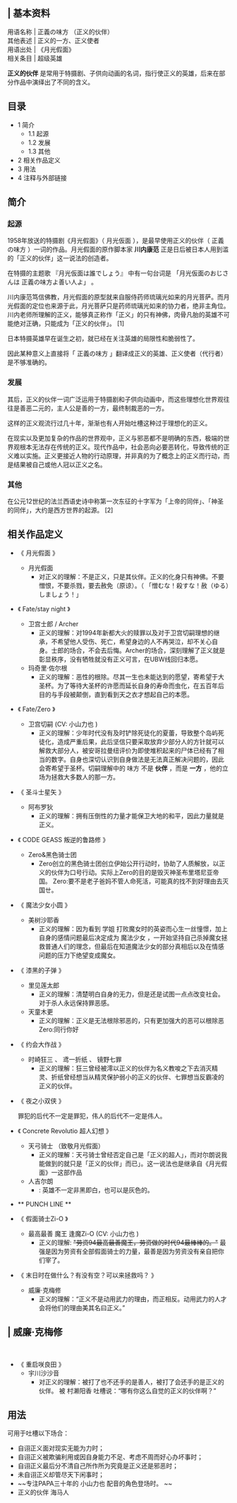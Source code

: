 |  **基本资料**  
---  
用语名称  |  正義の味方  （正义的伙伴）   
其他表述  |  正义的一方、正义使者   
用语出处  |  《月光假面》   
相关条目  |  超级英雄   
  
**正义的伙伴** 是常用于特摄剧、子供向动画的名词，指行使正义的英雄，后来在部分作品中演绎出了不同的含义。

##  目录

  * 1  简介 
    * 1.1  起源 
    * 1.2  发展 
    * 1.3  其他 
  * 2  相关作品定义 
  * 3  用法 
  * 4  注释与外部链接 

##  简介

###  起源

1958年放送的特摄剧《月光假面》（  月光仮面  ），是最早使用正义的伙伴（  正義の味方  ）一词的作品。月光假面的原作脚本家 **川内康范**
正是日后被日本人用到滥的「正义的伙伴」这一说法的创造者。

在特摄的主题歌  『月光仮面は誰でしょう』  中有一句台词是  「月光仮面のおじさんは 正義の味方よ善い人よ」  。

川内康范笃信佛教，月光假面的原型就来自服侍药师琉璃光如来的月光菩萨。而月光假面的定位也来源于此，月光菩萨只是药师琉璃光如来的协力者，绝非主角位。川内老师所理解的正义，能够真正称作「正义」的只有神佛，肉骨凡胎的英雄不可能绝对正确，只能成为「正义的伙伴」。
[1]

日本特摄英雄早在诞生之初，就已经在关注英雄的局限性和脆弱性了。

因此某种意义上直接将「  正義の味方  」翻译成正义的英雄、正义使者（代行者）是不够准确的。

###  发展

其后，正义的伙伴一词广泛运用于特摄剧和子供向动画中，而这些理想化世界观往往是善恶二元的，主人公是善的一方，最终制裁恶的一方。

这样的正义观流行过几十年，渐渐也有人开始吐槽这种过于理想化的正义。

在现实以及更加复杂的作品的世界观中，正义与邪恶都不是明确的东西，极端的世界观根本无法存在传统的正义。现代作品中，社会恶向必要恶转化，导致传统的正义难以实施。正义更接近人物的行动原理，并非真的为了概念上的正义而行动，而是结果被自己或他人冠以正义之名。

###  其他

在公元12世纪的法兰西语史诗中称第一次东征的十字军为「上帝的同伴」、「神圣的同伴」，大约是西方世界的起源。  [2]

##  相关作品定义

  * 《  月光假面  》 
    * 月光假面 
      * 对正义的理解：不是正义，只是其伙伴。正义的化身只有神佛。不要憎恨，不要杀戮，要去赦免（原谅）。（  「憎むな！殺すな！赦（ゆる）しましょう！」 

  * 《  Fate/stay night  》 
    * 卫宫士郎  /  Archer 
      * 正义的理解：对1994年新都大火的赎罪以及对于卫宫切嗣理想的继承，不希望他人受伤、死亡，希望身边的人不再哭泣，却不关心自身。士郎的场合，不会去后悔。Archer的场合，深刻理解了正义就是彰显秩序，没有牺牲就没有正义可言，在UBW线回归本愿。 
    * 玛奇里·佐尔根 
      * 正义的理解：恶性的根除。尽其一生也未能达到的愿望，寄希望于大圣杯。为了等待大圣杯的许愿而延长自身的寿命而虫化，在五百年后目的与手段被颠倒，直到看到天之衣才想起自己的本愿。 

  * 《  Fate/Zero  》 
    * 卫宫切嗣  (CV:  小山力也  ) 
      * 正义的理解：少年时代没有及时铲除死徒化的夏蕾，导致整个岛屿死徒化，造成严重后果，此后坚信只要采取放弃少部分人的方针就可以解救大部分人，被安哥拉曼纽评价为即使堆积起来的尸体已经有了相当的数字。自身也深切认识到自身做法是无法真正解决问题的，因此会寄希望于圣杯。切嗣理解中的  味方  不是 **伙伴** ，而是 **一方** ，他的立场为拯救大多数人的那一方。 

  * 《  圣斗士星矢  》 
    * 阿布罗狄 
      * 正义的理解：拥有压倒性的力量才能保卫大地的和平，因此力量就是正义。 

  * 《  CODE GEASS 叛逆的鲁路修  》 
    * Zero&黑色骑士团 
      * Zero创立的黑色骑士团创立伊始公开行动时，协助了人质解放，以正义的伙伴为口号行动。实际上Zero的目的是毁灭神圣布里塔尼亚帝国。  Zero:要不是老子爸妈不管人命死活，可能真的找不到好理由去灭国ㄝ。 

  * 《  魔法少女小圆  》 
    * 美树沙耶香 
      * 正义的理解：因为看到  学姐  打败魔女时的英姿而心生一丝憧憬，加上自身的感情问题最后决定成为  魔法少女  ，一开始坚持自己杀掉魔女拯救普通人们的理念，但最后在知道魔法少女的部分真相后以及在情感问题的压力下绝望变成魔女。 

  * 《  漆黑的子弹  》 
    * 里见莲太郎 
      * 正义的理解：清楚明白自身的无力，但是还是试图一点点改变社会。对于杀人永远保持罪恶感。 
    * 天童木更 
      * 正义的理解：正义是无法根除邪恶的，只有更加强大的恶可以根除恶  Zero:同行你好 

  * 《  约会大作战  》 
    * 时崎狂三  、  鸢一折纸  、  镜野七罪 
      * 正义的理解：狂三曾经被澪以正义的伙伴为名义教唆之下去消灭精灵、折纸曾经想当从精灵保护弱小的正义的伙伴、七罪想当反霸凌的正义的伙伴。 

  * 《  夜之小双侠  》 

     罪犯的后代不一定是罪犯，伟人的后代不一定是伟人。 

  * 《  Concrete Revolutio 超人幻想  》 
    * 天弓骑士  （致敬月光假面） 
      * 正义的理解：天弓骑士曾经否定自己是「正义的超人」，而对尔朗说我能做到的就只是「正义的伙伴」而已」。这一说法也是继承自《月光假面》一这部作品 
    * 人吉尔朗 
      * :  英雄不一定非黑即白，也可以是灰色的。 

  * ** PUNCH LINE  **

  * 《  假面骑士Zi-O  》 
    * 最高最善  魔王  逢魔Zi-O  (CV:  小山力也  ) 
      * 正义的理解: ~~"劳资94最高最善魔王，劳资做的时代94最棒棒的。"~~ 最强是因为劳资有全部假面骑士的力量，最善是因为劳资没有亲自把你们宰了。 

  * 《  末日时在做什么？有没有空？可以来拯救吗？  》 
    * 威廉·克梅修 
      * 正义的理解：“正义不是动用武力的理由，而正相反。动用武力的人才会将他们的理由美其名曰正义。” 

|  威廉·克梅修  
---  
</br>  
  
  * 《  重启咲良田  》 
    * 宇川沙沙音 
      * 对正义的理解：被打了也不还手的是善人，被打了会还手的是正义的伙伴。  被  村濑阳香  吐槽说：“哪有你这么自觉的正义的伙伴啊？” 

##  用法

可用于吐槽以下场合：

  * 自诩正义面对现实无能为力时； 
  * 自诩正义被欺骗利用或因自身能力不足、考虑不周而好心办坏事时； 
  * 自诩正义最后分不清自己所作所为究竟是正义还是邪恶时； 
  * 未自诩正义却管尽天下闲事时； 
  * ~~专注PAPA三十年的 小山力也  配音的角色登场时。 ~~
  * 正义的伙伴 海马人 